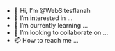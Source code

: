 - 👋 Hi, I’m @WebSitesflanah
- 👀 I’m interested in ...
- 🌱 I’m currently learning ...
- 💞️ I’m looking to collaborate on ...
- 📫 How to reach me ...

<!---
WebSitesflanah/WebSitesflanah is a ✨ special ✨ repository because its `README.md` (this file) appears on your GitHub profile.
You can click the Preview link to take a look at your changes.
--->
